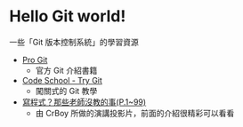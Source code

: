 # Hello Git world!
一些「Git 版本控制系統」的學習資源

* [Pro Git](http://git-scm.com/book/zh-tw/)
	* 官方 Git 介紹書籍
* [Code School - Try Git](https://try.github.io/)
	* 闖關式的 Git 教學
* [寫程式？那些老師沒教的事(P.1~99)](https://drive.google.com/open?id=0B3e9XCL1ZWE8US03SnlRRGdQak0&authuser=0)
	* 由 CrBoy 所做的演講投影片，前面的介紹很精彩可以看看
